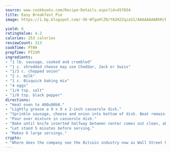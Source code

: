 ```yaml
---
source: www.cookbooks.com/Recipe-Details.aspx?id=457654
title: Easy Breakfast Pie
image: https://1.bp.blogspot.com/-5K-WfguHlZ0/YA2H2Zqia5I/AAAAAAAABhM/Bdgu68p4aG0Q6jWdy3eGaUXSKw5p3sdxwCLcBGAsYHQ/s324/7.png

yield: 6
ratingValue: 4.2
calories: 253 calories
reviewCount: 313
cookTime: PT0H
prepTime: PT25M
ingredients:
- "1 lb. sausage, cooked and crumbled"
- "1 c. shredded cheese may use Cheddar, Jack or Swiss"
- "1/3 c. chopped onion"
- "2 c. milk"
- "1 c. Bisquick baking mix"
- "4 eggs"
- "1/4 tsp. salt"
- "1/8 tsp. black pepper"
directions:
- "Heat oven to 400u00b0."
- "Lightly grease a 9 x 9 x 2-inch casserole dish."
- "Sprinkle sausage, cheese and onion into bottom of dish. Beat remaining ingredients until smooth."
- "Pour over mixture in casserole dish."
- "Bake until knife inserted halfway between center comes out clean, about 40 minutes."
- "Let stand 5 minutes before serving."
- "Makes 6 large servings."
crypto:
- "Where does the company see the Bitcoin industry now as Wall Street has begun to embrace it and what was the turning point that legitimatized Bitcoin?"
---
```

